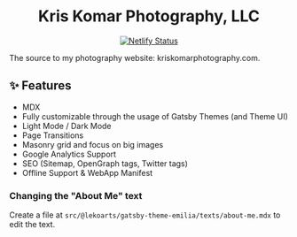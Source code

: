 <h1 align="center">
  Kris Komar Photography, LLC
</h1>

<p align="center">
  <a href="https://app.netlify.com/sites/portfolio-emilia/deploys">
    <img src="https://api.netlify.com/api/v1/badges/5da7d9e1-9b91-44c5-b23d-b47cab98c50d/deploy-status" alt="Netlify Status" />
  </a>
</p>

The source to my photography website: kriskomarphotography.com.

## ✨ Features

- MDX
- Fully customizable through the usage of Gatsby Themes (and Theme UI)
- Light Mode / Dark Mode
- Page Transitions
- Masonry grid and focus on big images
- Google Analytics Support
- SEO (Sitemap, OpenGraph tags, Twitter tags)
- Offline Support & WebApp Manifest

### Changing the "About Me" text

Create a file at `src/@lekoarts/gatsby-theme-emilia/texts/about-me.mdx` to edit the text.
